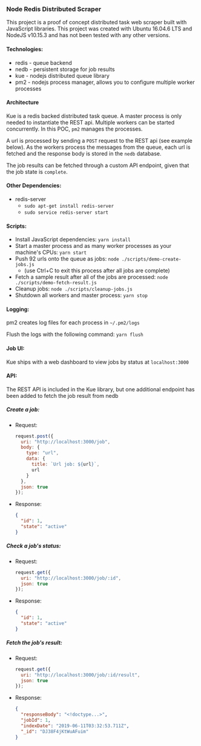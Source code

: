 ### Node Redis Distributed Scraper

This project is a proof of concept distributed task web scraper built with JavaScript libraries.
This project was created with Ubuntu 16.04.6 LTS and NodeJS v10.15.3 and has not been tested with any other versions.

#### Technologies:

- redis - queue backend
- nedb - persistent storage for job results
- kue - nodejs distributed queue library
- pm2 - nodejs process manager, allows you to configure multiple worker processes

#### Architecture

Kue is a redis backed distributed task queue. A master process is only needed to instantiate the REST api.
Multiple workers can be started concurrently. In this POC, `pm2` manages the processes.

A url is processed by sending a `POST` request to the REST api (see example below). As the workers process
the messages from the queue, each url is fetched and the response body is stored in the `nedb` database.

The job results can be fetched through a custom API endpoint, given that the job state is `complete`.

#### Other Dependencies:

- redis-server
  - `sudo apt-get install redis-server`
  - `sudo service redis-server start`

#### Scripts:

- Install JavaScript dependencies: `yarn install`
- Start a master process and as many worker processes as your machine's CPUs: `yarn start`
- Push 92 urls onto the queue as jobs: `node ./scripts/demo-create-jobs.js`
  - (use Ctrl+C to exit this process after all jobs are complete)
- Fetch a sample result after all of the jobs are processed: `node ./scripts/demo-fetch-result.js`
- Cleanup jobs: `node ./scripts/cleanup-jobs.js`
- Shutdown all workers and master process: `yarn stop`

#### Logging:

pm2 creates log files for each process in `~/.pm2/logs`

Flush the logs with the following command: `yarn flush`

#### Job UI:

Kue ships with a web dashboard to view jobs by status at `localhost:3000`

#### API:

The REST API is included in the Kue library, but one additional endpoint has been added to fetch the job result from nedb

##### Create a job:

- Request:

  ```javascript
  request.post({
    uri: "http://localhost:3000/job",
    body: {
      type: "url",
      data: {
        title: `Url job: ${url}`,
        url
      }
    },
    json: true
  });
  ```

- Response:

  ```json
  {
    "id": 1,
    "state": "active"
  }
  ```

##### Check a job's status:

- Request:

  ```javascript
  request.get({
    uri: "http://localhost:3000/job/:id",
    json: true
  });
  ```

- Response:

  ```json
  {
    "id": 1,
    "state": "active"
  }
  ```

##### Fetch the job's result:

- Request:

  ```javascript
  request.get({
    uri: "http://localhost:3000/job/:id/result",
    json: true
  });
  ```

- Response:

  ```json
  {
    "responseBody": "<!doctype...>",
    "jobId": 1,
    "indexDate": "2019-06-11T03:32:53.711Z",
    "_id": "DJ38F4jKtWuAFuim"
  }
  ```
